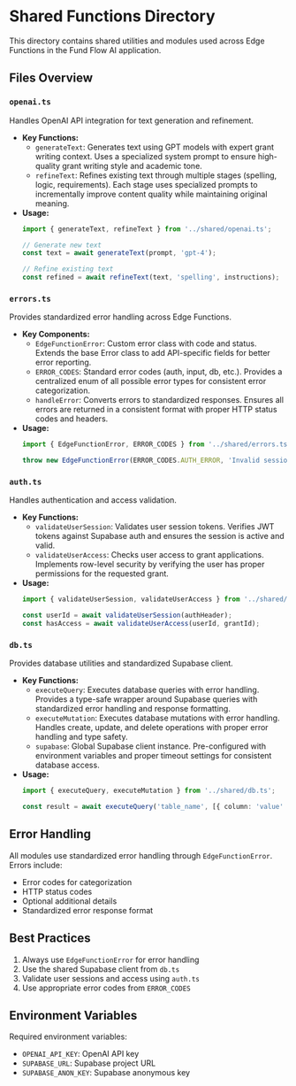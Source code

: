 # Shared Functions Directory

This directory contains shared utilities and modules used across Edge Functions in the Fund Flow AI application.

## Files Overview

### `openai.ts`
Handles OpenAI API integration for text generation and refinement.

- **Key Functions:**
  - `generateText`: Generates text using GPT models with expert grant writing context. Uses a specialized system prompt to ensure high-quality grant writing style and academic tone.
  - `refineText`: Refines existing text through multiple stages (spelling, logic, requirements). Each stage uses specialized prompts to incrementally improve content quality while maintaining original meaning.
- **Usage:**
  ```typescript
  import { generateText, refineText } from '../shared/openai.ts';
  
  // Generate new text
  const text = await generateText(prompt, 'gpt-4');
  
  // Refine existing text
  const refined = await refineText(text, 'spelling', instructions);
  ```

### `errors.ts`
Provides standardized error handling across Edge Functions.

- **Key Components:**
  - `EdgeFunctionError`: Custom error class with code and status. Extends the base Error class to add API-specific fields for better error reporting.
  - `ERROR_CODES`: Standard error codes (auth, input, db, etc.). Provides a centralized enum of all possible error types for consistent error categorization.
  - `handleError`: Converts errors to standardized responses. Ensures all errors are returned in a consistent format with proper HTTP status codes and headers.
- **Usage:**
  ```typescript
  import { EdgeFunctionError, ERROR_CODES } from '../shared/errors.ts';
  
  throw new EdgeFunctionError(ERROR_CODES.AUTH_ERROR, 'Invalid session');
  ```

### `auth.ts`
Handles authentication and access validation.

- **Key Functions:**
  - `validateUserSession`: Validates user session tokens. Verifies JWT tokens against Supabase auth and ensures the session is active and valid.
  - `validateUserAccess`: Checks user access to grant applications. Implements row-level security by verifying the user has proper permissions for the requested grant.
- **Usage:**
  ```typescript
  import { validateUserSession, validateUserAccess } from '../shared/auth.ts';
  
  const userId = await validateUserSession(authHeader);
  const hasAccess = await validateUserAccess(userId, grantId);
  ```

### `db.ts`
Provides database utilities and standardized Supabase client.

- **Key Functions:**
  - `executeQuery`: Executes database queries with error handling. Provides a type-safe wrapper around Supabase queries with standardized error handling and response formatting.
  - `executeMutation`: Executes database mutations with error handling. Handles create, update, and delete operations with proper error handling and type safety.
  - `supabase`: Global Supabase client instance. Pre-configured with environment variables and proper timeout settings for consistent database access.
- **Usage:**
  ```typescript
  import { executeQuery, executeMutation } from '../shared/db.ts';
  
  const result = await executeQuery('table_name', [{ column: 'value' }]);
  ```

## Error Handling

All modules use standardized error handling through `EdgeFunctionError`. Errors include:
- Error codes for categorization
- HTTP status codes
- Optional additional details
- Standardized error response format

## Best Practices

1. Always use `EdgeFunctionError` for error handling
2. Use the shared Supabase client from `db.ts`
3. Validate user sessions and access using `auth.ts`
4. Use appropriate error codes from `ERROR_CODES`

## Environment Variables

Required environment variables:
- `OPENAI_API_KEY`: OpenAI API key
- `SUPABASE_URL`: Supabase project URL
- `SUPABASE_ANON_KEY`: Supabase anonymous key 